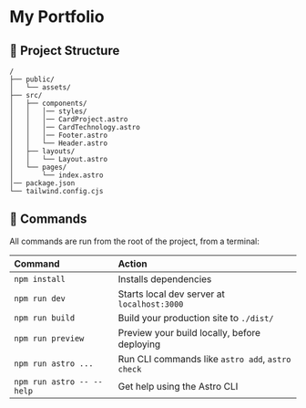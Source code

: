 # My Portfolio

## 🚀 Project Structure

```
/
├── public/
│   └── assets/
├── src/
│   ├── components/
│   │   │── styles/
│   │   │── CardProject.astro   
│   │   │── CardTechnology.astro
│   │   │── Footer.astro
│   │   └── Header.astro
│   ├── layouts/
│   │   └── Layout.astro
│   └── pages/
│       └── index.astro
│── package.json
└── tailwind.config.cjs
```

## 🧞 Commands

All commands are run from the root of the project, from a terminal:

| Command                   | Action                                           |
| :------------------------ | :----------------------------------------------- |
| `npm install`             | Installs dependencies                            |
| `npm run dev`             | Starts local dev server at `localhost:3000`      |
| `npm run build`           | Build your production site to `./dist/`          |
| `npm run preview`         | Preview your build locally, before deploying     |
| `npm run astro ...`       | Run CLI commands like `astro add`, `astro check` |
| `npm run astro -- --help` | Get help using the Astro CLI                     |

